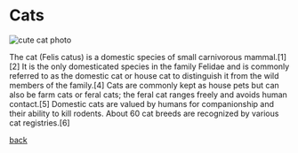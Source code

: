 # Cats
<img src= "https://images.unsplash.com/photo-1529778873920-4da4926a72c2?ixlib=rb-4.0.3&ixid=MnwxMjA3fDB8MHxzZWFyY2h8Mnx8Y3V0ZSUyMGNhdHxlbnwwfHwwfHw%3D&w=1000&q=80" alt="cute cat photo">

<p> The cat (Felis catus) is a domestic species of small carnivorous mammal.[1][2] It is the only domesticated species in the family Felidae and is commonly referred to as the domestic cat or house cat to distinguish it from the wild members of the family.[4] Cats are commonly kept as house pets but can also be farm cats or feral cats; the feral cat ranges freely and avoids human contact.[5] Domestic cats are valued by humans for companionship and their ability to kill rodents. About 60 cat breeds are recognized by various cat registries.[6] </p>

[back](./README.md)